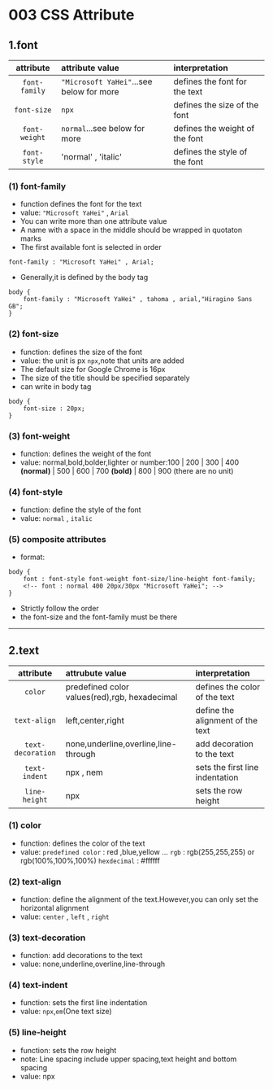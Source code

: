 # 003 CSS Attribute

## 1.font

|   attribute   | attribute value                          | interpretation                 |
| :-----------: | :--------------------------------------- | :----------------------------- |
| `font-family` | `"Microsoft YaHei"`...see below for more | defines the font for the text  |
|  `font-size`  | `npx`                                    | defines the size of the font   |
| `font-weight` | `normal`...see below for more            | defines the weight of the font |
| `font-style`  | 'normal' , 'italic'                      | defines the style of the font  |

### (1) font-family
+ function
defines the font for the text
+ value:
`"Microsoft YaHei"` , `Arial` 
+ You can write more than one attribute value
+ A name with a space in the middle should be wrapped in quotaton marks
+ The first available font is selected in order
```
font-family : "Microsoft YaHei" , Arial;
```
+ Generally,it is defined by the body tag
```
body {
    font-family : "Microsoft YaHei" , tahoma , arial,"Hiragino Sans GB";
}
```

### (2) font-size
+ function:
defines the size of the font
+ value:
the unit is px `npx`,note that units are added
+ The default size for Google Chrome is 16px
+ The size of the title should be specified separately
+ can write in body tag
```
body {
    font-size : 20px;
}
```

### (3) font-weight
+ function:
defines the weight of the font
+ value:
normal,bold,bolder,lighter
or number:100 | 200 | 300 | 400 **(normal)** | 500 | 600 | 700 **(bold)** | 800 | 900 (there are no unit)

### (4) font-style
+ function:
define the style of the font
+ value:
`normal` , `italic`

### (5) composite attributes
+ format:
```
body {
    font : font-style font-weight font-size/line-height font-family;
    <!-- font : normal 400 20px/30px "Microsoft YaHei"; -->
}
```
+ Strictly follow the order
+ the font-size and the font-family must be there

***

## 2.text

|     attribute     | attrubute value                               | interpretation                   |
| :---------------: | :-------------------------------------------- | :------------------------------- |
|      `color`      | predefined color values(red),rgb, hexadecimal | defines the color of the text    |
|   `text-align`    | left,center,right                             | define the alignment of the text |
| `text-decoration` | none,underline,overline,line-through          | add decoration to the text       |
|   `text-indent`   | npx , nem                                     | sets the first line indentation  |
|   `line-height`   | npx                                           | sets the row height              |

### (1) color
+ function:
defines the color of the text
+ value:
`predefined color` : red ,blue,yellow ...
`rgb` : rgb(255,255,255) or rgb(100%,100%,100%)
`hexdecimal` : #ffffff

### (2) text-align
+ function:
define the alignment of the text.However,you can only set the horizontal alignment
+ value:
`center` , `left` , `right`

### (3) text-decoration
+ function:
add decorations to the text
+ value:
none,underline,overline,line-through

### (4) text-indent
+ function:
sets the first line indentation
+ value:
`npx`,`em`(One text size)


### (5) line-height
+ function:
sets the row height
+ note:
Line spacing include upper spacing,text height and bottom spacing
+ value:
npx
